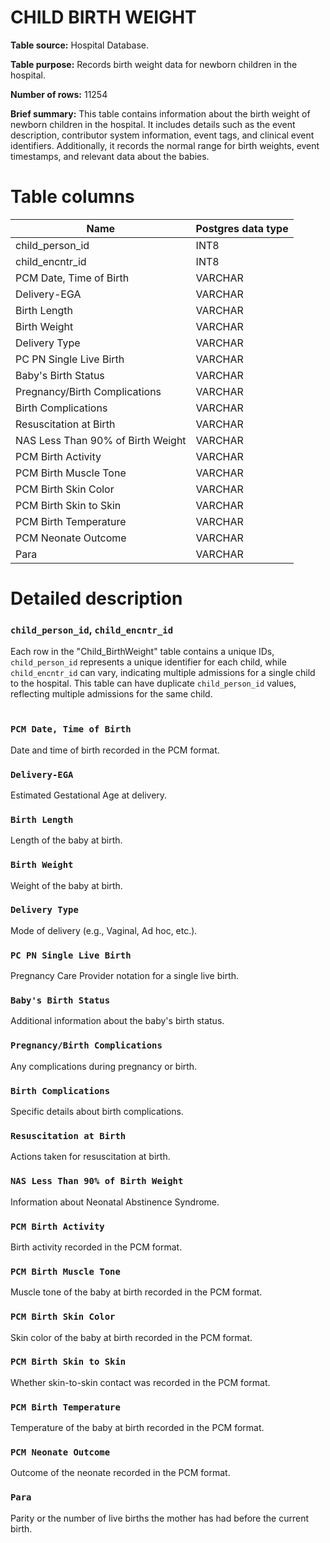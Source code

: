 <h1><b>CHILD BIRTH WEIGHT</b></h1>

**Table source:** Hospital Database.

**Table purpose:** Records birth weight data for newborn children in the hospital.

**Number of rows:** 11254

**Brief summary:**
This table contains information about the birth weight of newborn children in the hospital. It includes details such as the event description, contributor system information, event tags, and clinical event identifiers. Additionally, it records the normal range for birth weights, event timestamps, and relevant data about the babies.

# Table columns

Name | Postgres data type
---- | ----
child\_person\_id | INT8
child\_encntr\_id | INT8
PCM Date, Time of Birth | VARCHAR
Delivery-EGA | VARCHAR
Birth Length | VARCHAR
Birth Weight | VARCHAR
Delivery Type | VARCHAR
PC PN Single Live Birth | VARCHAR
Baby's Birth Status | VARCHAR
Pregnancy/Birth Complications | VARCHAR
Birth Complications | VARCHAR
Resuscitation at Birth | VARCHAR
NAS Less Than 90% of Birth Weight | VARCHAR
PCM Birth Activity | VARCHAR
PCM Birth Muscle Tone | VARCHAR
PCM Birth Skin Color | VARCHAR
PCM Birth Skin to Skin | VARCHAR
PCM Birth Temperature | VARCHAR
PCM Neonate Outcome | VARCHAR
Para | VARCHAR


# Detailed description

### `child_person_id`, `child_encntr_id`
Each row in the "Child_BirthWeight" table contains a unique IDs, `child_person_id` represents a unique identifier for each child, while `child_encntr_id` can vary, indicating multiple admissions for a single child to the hospital. This table can have duplicate `child_person_id` values, reflecting multiple admissions for the same child.
<br></br>

### `PCM Date, Time of Birth`
Date and time of birth recorded in the PCM format.

### `Delivery-EGA`
Estimated Gestational Age at delivery.

### `Birth Length`
Length of the baby at birth.

### `Birth Weight`
Weight of the baby at birth.

### `Delivery Type`
Mode of delivery (e.g., Vaginal, Ad hoc, etc.).

### `PC PN Single Live Birth`
Pregnancy Care Provider notation for a single live birth.

### `Baby's Birth Status`
Additional information about the baby's birth status.

### `Pregnancy/Birth Complications`
Any complications during pregnancy or birth.

### `Birth Complications`
Specific details about birth complications.

### `Resuscitation at Birth`
Actions taken for resuscitation at birth.

### `NAS Less Than 90% of Birth Weight`
Information about Neonatal Abstinence Syndrome.

### `PCM Birth Activity`
Birth activity recorded in the PCM format.

### `PCM Birth Muscle Tone`
Muscle tone of the baby at birth recorded in the PCM format.

### `PCM Birth Skin Color`
Skin color of the baby at birth recorded in the PCM format.

### `PCM Birth Skin to Skin`
Whether skin-to-skin contact was recorded in the PCM format.

### `PCM Birth Temperature`
Temperature of the baby at birth recorded in the PCM format.

### `PCM Neonate Outcome`
Outcome of the neonate recorded in the PCM format.

### `Para`
Parity or the number of live births the mother has had before the current birth.